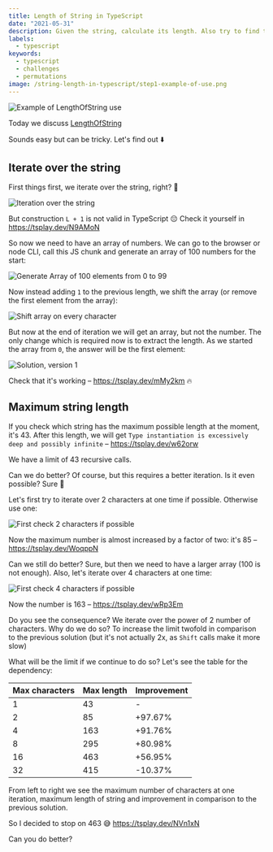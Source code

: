 ```yaml
---
title: Length of String in TypeScript
date: "2021-05-31"
description: Given the string, calculate its length. Also try to find the maximum computable string length having a limit of recursive calls
labels:
  - typescript
keywords:
  - typescript
  - challenges
  - permutations
image: /string-length-in-typescript/step1-example-of-use.png
---
```


![Example of LengthOfString use](/string-length-in-typescript/step1-example-of-use.png)

Today we discuss [LengthOfString](https://github.com/type-challenges/type-challenges/blob/master/questions/298-medium-length-of-string/README.md)

Sounds easy but can be tricky. Let's find out ⬇️

## Iterate over the string

First things first, we iterate over the string, right? 🧐

![Iteration over the string](/string-length-in-typescript/step2-iteration-over-string.png)

But construction `L + 1` is not valid in TypeScript 😔 Check it yourself in https://tsplay.dev/N9AMoN

So now we need to have an array of numbers. We can go to the browser or node CLI, call this JS chunk and generate an array of 100 numbers for the start:

![Generate Array of 100 elements from 0 to 99](/string-length-in-typescript/step3-array-of-numbers.png)

Now instead adding `1` to the previous length, we shift the array (or remove the first element from the array):

![Shift array on every character](/string-length-in-typescript/step4-shift-array.png)

But now at the end of iteration we will get an array, but not the number. The only change which is required now is to extract the length. As we started the array from `0`, the answer will be the first element:

![Solution, version 1](/string-length-in-typescript/step5-solution-v1.png)

Check that it's working – https://tsplay.dev/mMy2km 🔥

## Maximum string length

If you check which string has the maximum possible length at the moment, it's 43. After this length, we will get `Type instantiation is excessively deep and possibly infinite` – https://tsplay.dev/w62orw

We have a limit of 43 recursive calls.

Can we do better? Of course, but this requires a better iteration. Is it even possible? Sure 🚀

Let's first try to iterate over 2 characters at one time if possible. Otherwise use one:

![First check 2 characters if possible](/string-length-in-typescript/step6-check-2-characters-if-possible.png)

Now the maximum number is almost increased by a factor of two: it's 85 – https://tsplay.dev/WoqppN

Can we still do better? Sure, but then we need to have a larger array (100 is not enough). Also, let's iterate over 4 characters at one time:

![First check 4 characters if possible](/string-length-in-typescript/step7-check-4-characters-if-possible.png)

Now the number is 163 – https://tsplay.dev/wRp3Em

Do you see the consequence? We iterate over the power of 2 number of characters. Why do we do so? To increase the limit twofold in comparison to the previous solution (but it's not actually 2x, as `Shift` calls make it more slow)

What will be the limit if we continue to do so? Let's see the table for the dependency:

| Max characters | Max length | Improvement |
| :------------- | :--------- | :---------- |
| 1              | 43         | -           |
| 2              | 85         | +97.67%     |
| 4              | 163        | +91.76%     |
| 8              | 295        | +80.98%     |
| 16             | 463        | +56.95%     |
| 32             | 415        | -10.37%     |

From left to right we see the maximum number of characters at one iteration, maximum length of string and improvement in comparison to the previous solution.

So I decided to stop on 463 😅 https://tsplay.dev/NVn1xN

Can you do better?
